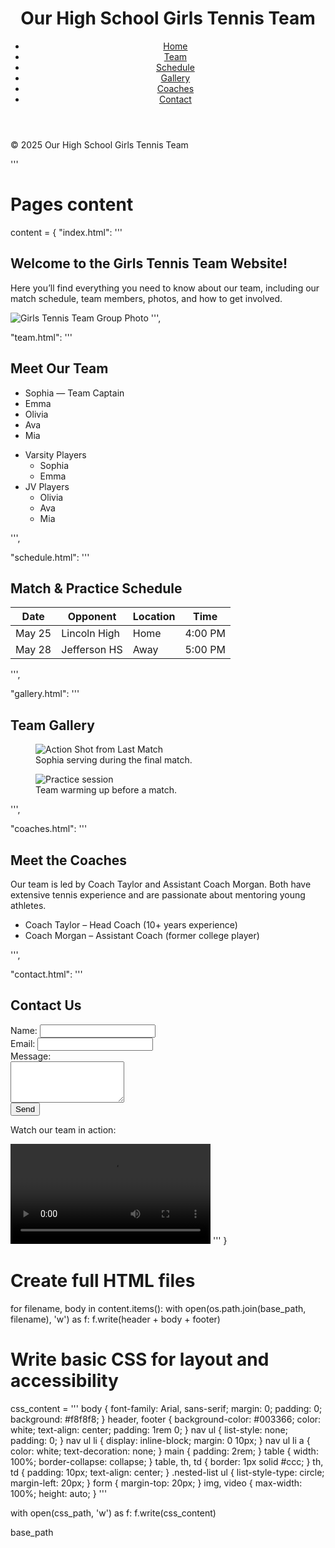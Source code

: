 
<html lang="en">
<head>
<meta charset="UTF-8">
<meta name="viewport" content="width=device-width, initial-scale=1.0">
<link rel="stylesheet" href="style.css">
</head>
<body>
<header>
<h1>Our High School Girls Tennis Team</h1>
<nav>
<ul>
<li><a href="index.html">Home</a></li>
<li><a href="team.html">Team</a></li>
<li><a href="schedule.html">Schedule</a></li>
<li><a href="gallery.html">Gallery</a></li>
<li><a href="coaches.html">Coaches</a></li>
<li><a href="contact.html">Contact</a></li>
</ul>
</nav>
</header>
<main>

</main>
<footer>
<p>&copy; 2025 Our High School Girls Tennis Team</p>
</footer>
</body>
</html>
'''

# Pages content
content = {
"index.html": '''
<h2>Welcome to the Girls Tennis Team Website!</h2>
<p>Here you’ll find everything you need to know about our team, including our match schedule, team members, photos, and how to get involved.</p>
<img src="tennis-team.jpg" alt="Girls Tennis Team Group Photo" />
''',

"team.html": '''
<h2>Meet Our Team</h2>
<ul>
<li>Sophia — Team Captain</li>
<li>Emma</li>
<li>Olivia</li>
<li>Ava</li>
<li>Mia</li>
</ul>
<ul class="nested-list">
<li>Varsity Players
<ul>
<li>Sophia</li>
<li>Emma</li>
</ul>
</li>
<li>JV Players
<ul>
<li>Olivia</li>
<li>Ava</li>
<li>Mia</li>
</ul>
</li>
</ul>
''',

"schedule.html": '''
<h2>Match & Practice Schedule</h2>
<table>
<thead>
<tr><th>Date</th><th>Opponent</th><th>Location</th><th>Time</th></tr>
</thead>
<tbody>
<tr><td>May 25</td><td>Lincoln High</td><td>Home</td><td>4:00 PM</td></tr>
<tr><td>May 28</td><td>Jefferson HS</td><td>Away</td><td>5:00 PM</td></tr>
</tbody>
</table>
''',

"gallery.html": '''
<h2>Team Gallery</h2>
<figure>
<img src="match-action.jpg" alt="Action Shot from Last Match" />
<figcaption>Sophia serving during the final match.</figcaption>
</figure>
<figure>
<img src="practice.jpg" alt="Practice session" />
<figcaption>Team warming up before a match.</figcaption>
</figure>
''',

"coaches.html": '''
<h2>Meet the Coaches</h2>
<p>Our team is led by Coach Taylor and Assistant Coach Morgan. Both have extensive tennis experience and are passionate about mentoring young athletes.</p>
<ul>
<li>Coach Taylor – Head Coach (10+ years experience)</li>
<li>Coach Morgan – Assistant Coach (former college player)</li>
</ul>
''',

"contact.html": '''
<h2>Contact Us</h2>
<form action="#" method="POST">
<label for="name">Name:</label>
<input type="text" id="name" name="name"><br>
<label for="email">Email:</label>
<input type="email" id="email" name="email"><br>
<label for="message">Message:</label><br>
<textarea id="message" name="message" rows="4"></textarea><br>
<input type="submit" value="Send">
</form>
<p>Watch our team in action:</p>
<video controls width="320">
<source src="team-highlight.mp4" type="video/mp4">
Your browser does not support the video tag.
</video>
'''
}

# Create full HTML files
for filename, body in content.items():
with open(os.path.join(base_path, filename), 'w') as f:
f.write(header + body + footer)

# Write basic CSS for layout and accessibility
css_content = '''
body {
font-family: Arial, sans-serif;
margin: 0;
padding: 0;
background: #f8f8f8;
}
header, footer {
background-color: #003366;
color: white;
text-align: center;
padding: 1rem 0;
}
nav ul {
list-style: none;
padding: 0;
}
nav ul li {
display: inline-block;
margin: 0 10px;
}
nav ul li a {
color: white;
text-decoration: none;
}
main {
padding: 2rem;
}
table {
width: 100%;
border-collapse: collapse;
}
table, th, td {
border: 1px solid #ccc;
}
th, td {
padding: 10px;
text-align: center;
}
.nested-list ul {
list-style-type: circle;
margin-left: 20px;
}
form {
margin-top: 20px;
}
img, video {
max-width: 100%;
height: auto;
}
'''

with open(css_path, 'w') as f:
f.write(css_content)

base_path
